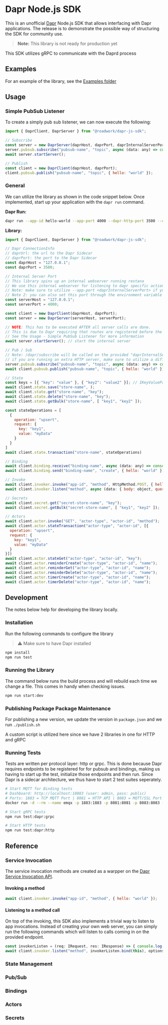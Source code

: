 # Dapr Node.js SDK

This is an unofficial [Dapr](https://dapr.io) Node.js SDK that allows interfacing with Dapr applications. The release is to demonstrate the possible way of structuring the SDK for community use.

> **Note:** This library is not ready for production yet

This SDK utilizes gRPC to communicate with the Daprd process

## Examples

For an example of the library, see the [Examples folder](/examples)

## Usage

### Simple PubSub Listener

To create a simply pub sub listener, we can now execute the following:

```javascript
import { DaprClient, DaprServer } from "@roadwork/dapr-js-sdk";

// Subscribe
const server = new DaprServer(daprHost, daprPort, daprInternalServerPort);
server.pubsub.subscribe("pubsub-name", "topic", async (data: any) => console.log(data))
await server.startServer();

// Publish
const client = new DaprClient(daprHost, daprPort);
client.pubsub.publish("pubsub-name", "topic", { hello: "world" });
```

### General

We can utilize the library as shown in the code snippet below. Once implemented, start up your application with the `dapr run` command.

**Dapr Run:**

```bash
dapr run --app-id hello-world --app-port 4000 --dapr-http-port 3500 --components-path ./components/ npm run start:dev
```

**Library:**

```javascript
import { DaprClient, DaprServer } from "@roadwork/dapr-js-sdk";

// Dapr ConnectionInfo
// daprUrl: the url to the Dapr Sidecar
// daprPort: the port to the Dapr Sidecar
const daprHost = "127.0.0.1";
const daprPort = 3500; 

// Internal Server Port
// This library spins up an internal webserver running restana
// We use this internal webserver for listening to dapr specific actions (e.g. method invocation, pub/sub, ...)
// Note: make sure to utilize --app-port <daprInternalServerPort> if you don't run your own web server
// Note 2: you can also set this port through the environment variable DAPR_INTERNAL_SERVER_PORT
const serverHost = "127.0.0.1";
const serverPort = 4000; 

const client = new DaprClient(daprHost, daprPort);
const server = new DaprServer(serverHost, serverPort);

// NOTE: This has to be executed AFTER all server calls are done.
// This is due to Dapr requiring that routes are registered before the server is started
// See the Usage - Simple PubSub Listener for more information
await server.startServer(); // start the internal server

// Pub / Sub
// Note: /dapr/subscribe will be called on the provided "daprInternalServerPort". 
// if you are running an extra HTTP server, make sure to utilize a different port. Dapr will not wait till your app started, which is not required since the library takes care of Dapr related functionality internally.
server.pubsub.subscribe("pubsub-name", "topic", async (data: any) => console.log(data))
await client.pubsub.publish("pubsub-name", "topic", { hello: "world" });

// State
const keys = [{ "key": "value" }, { "key2": "value2" }]; // IKeyValuePair[]
await client.state.save("store-name", );
await client.state.get("store-name", "key");
await client.state.delete("store-name", "key");
await client.state.getBulk("store-name", [ "key1", "key2" ]);

const stateOperations = [
  {
    operation: "upsert",
    request: {
      key: "key1",
      value: "myData"
    }
  }
]
await client.state.transaction("store-name", stateOperations)

// Binding
await client.binding.receive("binding-name", async (data: any) => console.log(data))
await client.binding.send("binding-name", "create", { hello: "world" });

// Invoke
await client.invoker.invoke("app-id", "method", HttpMethod.POST, { hello: "world" });
await client.invoker.listen("method", async (data: { body: object, query: string }) => console.log(data.body), { method: HttpMethod.POST });

// Secrets
await client.secret.get("secret-store-name", "key");
await client.secret.getBulk("secret-store-name", [ "key1", "key2" ]);

// Actors
await client.actor.invoke("GET", "actor-type", "actor-id", "method");
await client.actor.stateTransaction("actor-type", "actor-id", [{
  operation: "upsert",
  request: {
    key: "key1",
    value: "myData"
  }
}])
await client.actor.stateGet("actor-type", "actor-id", "key");
await client.actor.reminderCreate("actor-type", "actor-id", "name");
await client.actor.reminderGet("actor-type", "actor-id", "name");
await client.actor.reminderDelete("actor-type", "actor-id", "name");
await client.actor.timerCreate("actor-type", "actor-id", "name");
await client.actor.timerDelete("actor-type", "actor-id", "name");
```

## Development

The notes below help for developing the library locally.

### Installation

Run the following commands to configure the library

> ⚠ Make sure to have Dapr installed

```bash
npm install
npm run test
```

### Running the Library

The command below runs the build process and will rebuild each time we change a file. This comes in handy when checking issues.

```bash
npm run start:dev
```

### Publishing Package Package Maintenance

For publishing a new version, we update the version in `package.json` and we run `./publish.sh`

A custom script is utilized here since we have 2 libraries in one for HTTP and gRPC

### Running Tests

Tests are written per protocol layer: http or grpc. This is done because Dapr requires endpoints to be registered for for pubsub and bindings, making us having to start up the test, initialize those endpoints and then run. Since Dapr is a sidecar architecture, we thus have to start 2 test suites seperately.

```bash
# Start MQTT for Binding tests
# Dashboard: http://localhost:18083 (user: admin, pass: public)
# Ports: 1883 = TCP MQTT Port | 8081 = HTTP API | 8083 = MQTT/SSL Port | 8883 = MQTT/Websocket/SSL Port | 8084 = MQTT/Websocket Port | 18083 = Dashboard
docker run -d --rm --name emqx -p 1883:1883 -p 8081:8081 -p 8083:8083 -p 8883:8883 -p 8084:8084 -p 18083:18083 emqx/emqx

# Start gRPC tests
npm run test:dapr:grpc

# Start HTTP tests
npm run test:dapr:http
```

## Reference

### Service Invocation

The service invocation methods are created as a warpper on the [Dapr Service Invocation API](https://docs.dapr.io/reference/api/service_invocation_api/).

#### Invoking a method

```javascript
await client.invoker.invoke("app-id", "method", { hello: "world" });
```

#### Listening to a method call

On top of the invoking, this SDK also implements a trivial way to listen to app invocations. Instead of creating your own web server, you can simply run the following commands which will listen to calls coming in on the provided endpoint.

```javascript
const invokerListen = (req: IRequest, res: IResponse) => { console.log(data); }
await client.invoker.listen("method", invokerListen.bind(this), options)
```

### State Management

### Pub/Sub

### Bindings

### Actors

### Secrets

